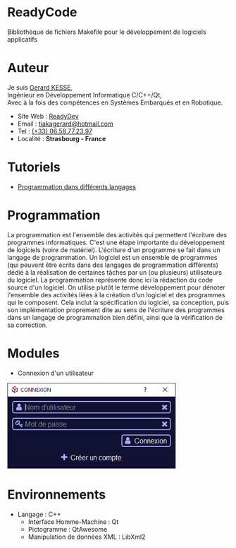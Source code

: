 # ReadyCode
Bibliothèque de fichiers Makefile pour le développement de logiciels applicatifs

# Auteur

Je suis 
[Gerard KESSE](http://readydev.ovh/Presentation/ "Accédez à mon site web (ReadyDev)"),  
Ingénieur en Développement Informatique C/C++/Qt,  
Avec à la fois des compétences en Systèmes Embarqués et en Robotique.  

* Site Web : [ReadyDev](http://readydev.ovh "Accédez à mon site web (ReadyDev)")
* Email : [tiakagerard@hotmail.com](mailto:tiakagerard@hotmail.com?subject=Contact&body=Bonjour "Me contactez par email")
* Tel : [(+33) 06.58.77.23.97](tel:00330658772397 "Contactez-moi")
* Localité : **Strasbourg - France**

# Tutoriels
* [Programmation dans différents langages](https://readydev.ovh/Tutoriels/Resources/Programming/ "Programmation dans différents langages")  

# Programmation

La programmation est l'ensemble des activités qui permettent l'écriture des programmes informatiques. C'est une étape importante du développement de logiciels (voire de matériel). L'écriture d'un programme se fait dans un langage de programmation. Un logiciel est un ensemble de programmes (qui peuvent être écrits dans des langages de programmation différents) dédié à la réalisation de certaines tâches par un (ou plusieurs) utilisateurs du logiciel.
La programmation représente donc ici la rédaction du code source d'un logiciel. On utilise plutôt le terme développement pour dénoter l'ensemble des activités liées à la création d'un logiciel et des programmes qui le composent. Cela inclut la spécification du logiciel, sa conception, puis son implémentation proprement dite au sens de l'écriture des programmes dans un langage de programmation bien défini, ainsi que la vérification de sa correction. 

# Modules
*	Connexion d'un utilisateur

![alt login.png](https://raw.githubusercontent.com/gkesse/ReadyCode/main/img/login.png "Connexion d'un utilisateur")

# Environnements
* 	Langage : C++
	*	Interface Homme-Machine : Qt
	* 	Pictogramme : QtAwesome
	*	Manipulation de données XML : LibXml2
